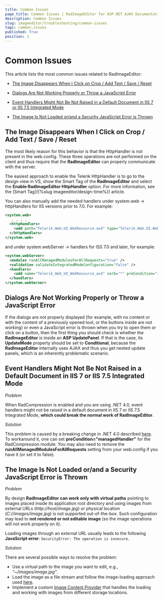 ```yaml
---
title: Common Issues
page_title: Common Issues | RadImageEditor for ASP.NET AJAX Documentation
description: Common Issues
slug: imageeditor/troubleshooting/common-issues
tags: common,issues
published: True
position: 1
---
```


# Common Issues

This article lists the most common issues related to RadImageEditor:

* [The Image Disappears When I Click on  Crop / Add Text / Save / Reset](#the-image-disappears-when-i-click-on--crop--add-text--save--reset)

* [Dialogs Are Not Working Properly or Throw a JavaScript Error](#dialogs-are-not-working-properly-or-throw-a-javascript-error)

* [Event Handlers Might Not Be Not Raised in a Default Document in IIS 7 or IIS 7.5 Integrated Mode](#event-handlers-might-not-be-not-raised-in-a-default-document-in-iis-7-or-iis-75-integrated-mode)

* [The Image Is Not Loaded or/and a Security JavaScript Error is Thrown](#the-given-image-is-not-loaded-orand-a-security-javascript-error-is-thrown)



## The Image Disappears When I Click on  Crop / Add Text / Save / Reset

The most likely reason for this behavior is that the HttpHandler is not present in the web.config. These three operations are not performed on the client and thus require that the **RadImageEditor** can properly communicate with the server.

The easiest approach to enable the Telerik HttpHandler is to go to the design view in VS, show the Smart Tag of the **RadImageEditor** and select the **Enable RadImageEditor HttpHandler** option. For more information, see the [Smart Tag]({%slug imageeditor/design-time%}) article.

You can also manually add the needed handlers under system.web -> httpHandlers for IIS versions prior to 7.0. For example:

````XML
<system.web>
   . . . . 
  <httpHandlers>
    <add path="Telerik.Web.UI.WebResource.axd" type="Telerik.Web.UI.WebResource" verb="*" validate="false" />
  </httpHandlers>
</system.web>
````



and under system.webServer -> handlers for ISS 7.0 and later, for example:

````XML
<system.webServer>
  <modules runAllManagedModulesForAllRequests="true" />
  <validation validateIntegratedModeConfiguration="false" />
  <handlers>
    <add name="Telerik_Web_UI_WebResource_axd" verb="*" preCondition="integratedMode" path="Telerik.Web.UI.WebResource.axd" type="Telerik.Web.UI.WebResource" />
  </handlers>
</system.webServer>
````



## Dialogs Are Not Working Properly or Throw a JavaScript Error

If the dialogs are not properly displayed (for example, with no content or with the content of a previously opened tool, or the buttons inside are not working) or even a JavaScript error is thrown when you try to open them or click on a button, then the first thing you should check is whether the **RadImageEditor** is inside an **ASP UpdatePanel**. If that is the case, its **UpdateMode** property should be set to **Conditional**, because the **RadImageEditor** internally uses AJAX and thus you get nested update panels, which is an inherently problematic scenario.

## Event Handlers Might Not Be Not Raised in a Default Document in IIS 7 or IIS 7.5 Integrated Mode


*Problem*

When RadCompression is enabled and you are using .NET 4.0, event handlers might not be raised in a default document in IIS 7 or IIS 7.5 Integrated Mode, **which could break the normal work of RadImageEditor**.

*Solution*

This problem is caused by a breaking change in .NET 4.0 described [here](http://www.asp.net/learn/whitepapers/aspnet4/breaking-changes#0.1**Toc256770154). To workaround it, one can set **preCondition="managedHandler"** for the RadCompression module. You may also need to remove the **runAllManagedModulesForAllRequests** setting from your web.config if you have it (or set it to false).


## The Image Is Not Loaded or/and a Security JavaScript Error is Thrown


*Problem*

By design **RadImageEditor can work only with virtual paths** pointing to images placed inside its application root directory and using images from external URLs (*http://host/image.jpg*) or physical location (*C://images/image.jpg*) is not supported out-of-the-box. Such configuration may lead to **not rendered or not editable image** (so the image operations will not work properly on it). 

Loading images through an external URL usually leads to the following **JavaScript error**:
````SecurityError: The operation is insecure.````

*Solution*

There are several possible ways to resolve the problem:

* Use a virtual path to the image you want to edit, e.g., *“~/images/image.jpg”*.
* Load the image as a file stream and follow the image-loading approach used [here](http://demos.telerik.com/aspnet-ajax/imageeditor/examples/customsaving/defaultcs.aspx).
* Implement a custom [Image Content Provider](http://docs.telerik.com/devtools/aspnet-ajax/controls/imageeditor/functionality/using-a-custom-image-provider) that handles the loading and working with images from different storage locations.
